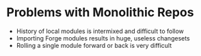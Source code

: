 <!SLIDE>
# Problems with Monolithic Repos

* History of local modules is intermixed and difficult to follow
* Importing Forge modules results in huge, useless changesets
* Rolling a single module forward or back is very difficult
